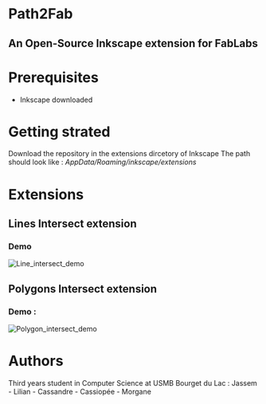 # Path2Fab
## An Open-Source Inkscape extension for FabLabs

# Prerequisites
- Inkscape downloaded

# Getting strated
Download the repository in the extensions dircetory of Inkscape
The path should look like :<i> AppData/Roaming/inkscape/extensions</i>

# Extensions 

## Lines Intersect extension
### Demo 

![Line_intersect_demo](https://github.com/user-attachments/assets/e619404d-3ebd-4405-81e1-079ebd928b13)


## Polygons Intersect extension
### Demo :
![Polygon_intersect_demo](https://github.com/user-attachments/assets/ee2e0cee-738b-405b-83d3-3954af1ee287)


# Authors
Third years student in Computer Science at USMB Bourget du Lac :
 Jassem - Lilian - Cassandre - Cassiopée - Morgane